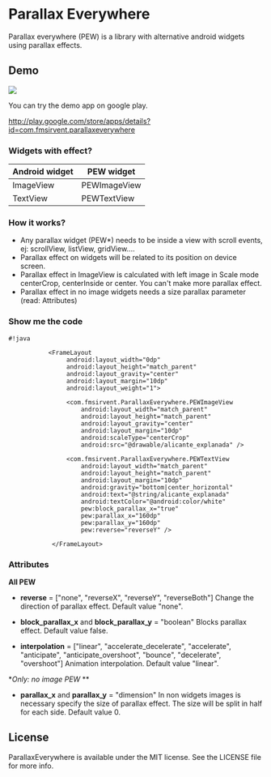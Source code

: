 # Parallax Everywhere #

Parallax everywhere (PEW) is a library with alternative android widgets using parallax effects.

## Demo ##

![](https://raw.githubusercontent.com/Narfss/ParallaxEverywhere/master/parallax-everywhere-animation-optimize.gif)

You can try the demo app on google play.

http://play.google.com/store/apps/details?id=com.fmsirvent.parallaxeverywhere

### Widgets with effect? ###

Android widget | PEW widget
--- | ---
ImageView | PEWImageView
TextView | PEWTextView

### How it works? ###

* Any parallax widget (PEW*) needs to be inside a view with scroll events, ej: scrollView, listView, gridView....
* Parallax effect on widgets will be related to its position on device screen.
* Parallax effect in ImageView is calculated with left image in Scale mode centerCrop, centerInside or center. You can't make more parallax effect.
* Parallax effect in no image widgets needs a size parallax parameter (read:  Attributes)

### Show me the code ###

```
#!java

           <FrameLayout
                android:layout_width="0dp"
                android:layout_height="match_parent"
                android:layout_gravity="center"
                android:layout_margin="10dp"
                android:layout_weight="1">

                <com.fmsirvent.ParallaxEverywhere.PEWImageView
                    android:layout_width="match_parent"
                    android:layout_height="match_parent"
                    android:layout_gravity="center"
                    android:layout_margin="10dp"
                    android:scaleType="centerCrop"
                    android:src="@drawable/alicante_explanada" />

                <com.fmsirvent.ParallaxEverywhere.PEWTextView
                    android:layout_width="match_parent"
                    android:layout_height="match_parent"
                    android:layout_margin="10dp"
                    android:gravity="bottom|center_horizontal"
                    android:text="@string/alicante_explanada"
                    android:textColor="@android:color/white"
                    pew:block_parallax_x="true"
                    pew:parallax_x="160dp"
                    pew:parallax_y="160dp"
                    pew:reverse="reverseY" />

            </FrameLayout>

```

### Attributes ###

**All PEW**

* **reverse**  = ["none", "reverseX", "reverseY", "reverseBoth"]
  Change the direction of parallax effect. Default value "none".

* **block_parallax_x** and **block_parallax_y**  = "boolean"
  Blocks parallax effect. Default value false.

* **interpolation** = ["linear", "accelerate_decelerate", "accelerate", "anticipate", "anticipate_overshoot", "bounce", "decelerate", "overshoot"]
  Animation interpolation. Default value "linear".

**Only: no image PEW* **

* **parallax_x** and **parallax_y** = "dimension"
In non widgets images is necessary specify the size of parallax effect. The size will be split in half for each side. Default value 0.

## License

ParallaxEverywhere is available under the MIT license. See the LICENSE file for more info.

